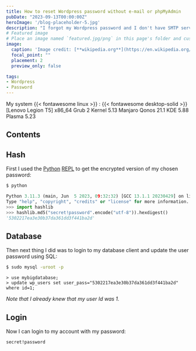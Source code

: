 ```yaml
---
title: How to reset Wordpress password without e-mail or phpMyAdmin
pubDate: "2023-09-13T00:00:00Z"
heroImage: '/blog-placeholder-5.jpg'
description: "I forgot my Wordpress password and I don't have SMTP services operational on my server at the moment so I had update my user password field manually. Here's how I did it."
# Featured image
# Place an image named `featured.jpg/png` in this page's folder and customize its options here.
image:
  caption: 'Image credit: [**wikipedia.org**](https://en.wikipedia.org/wiki/WordPress.com#/media/File:WordPress_blue_logo.svg)'
  focal_point: ""
  placement: 2
  preview_only: false

tags:
- Wordpress
- Password
---
```


My system {{< fontawesome linux >}}
: {{< fontawesome desktop-solid >}} [Lenovo Legion T5] x86_64 Grub 2 Kernel 5.13 Manjaro Qonos 21.1 KDE 5.88 Plasma 5.23

## Contents

## Hash

First I used the [Python] [REPL] to get the encrypted version of my chosen
password:


```bash
$ python
```
```python
Python 3.11.3 (main, Jun  5 2023, 09:32:32) [GCC 13.1.1 20230429] on linux
Type "help", "copyright", "credits" or "license" for more information.
>>> import hashlib
>>> hashlib.md5("secret!password".encode("utf-8")).hexdigest()
'5302217ea3e30b37da361dd3f441ba2d'
```

## Database

Then next thing I did was to login to my database client and update the user
password using SQL:

```bash
$ sudo mysql -uroot -p
```
```mysql
> use mybigdatabase;
> update wp_users set user_pass="5302217ea3e30b37da361dd3f441ba2d" where id=1;
```

_Note that I already knew that my user Id was 1._

## Login

Now I can login to my account with my password:

    secret!password


[Python]:               https://www.python.org/
[REPL]:                 https://codewith.mu/en/tutorials/1.2/repl
